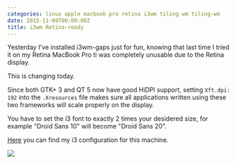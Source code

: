 ```yaml
---
categories: linux apple macbook pro retina i3wm tiling wm tiling-wm
date: 2015-11-09T00:00:00Z
title: i3wm Retina-ready
---
```


Yesterday I've installed i3wm-gaps just for fun, knowing that last time I tried it on my Retina MacBook Pro ti was completely unusable due to the Retina display.

This is changing today.

<!--more-->

Since both GTK+ 3 and QT 5 now have good HiDPI support, setting `Xft.dpi: 192` into the `.Xresources` file makes sure all applications written using these two frameworks will scale properly on the display.

You have to set the i3 font to exactly 2 times your desidered size, for example "Droid Sans 10" will become "Droid Sans 20".

[Here](https://github.com/gsora/i3-retina) you can find my i3 configuration for this machine.

![](http://i.imgur.com/YZ6KtEf.png)
